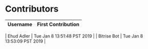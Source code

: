 # Contributors

| Username  | First Contribution |
|---|---|

| Ehud Adler | Tue Jan  8 13:51:48 PST 2019 |
| Bitrise Bot | Tue Jan  8 13:53:09 PST 2019 |
